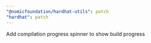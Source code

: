 ```yaml
---
"@nomicfoundation/hardhat-utils": patch
"hardhat": patch
---
```


Add compilation progress spinner to show build progress
